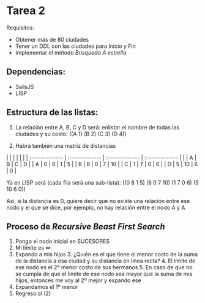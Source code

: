 # Tarea 2
Requisitos:

* Obtener más de 80 ciudades
* Tener un DDL con las ciudades para Inicio y Fin
* Implementar el método *Búsqueda A estrella*

## Dependencias:
* SailsJS
* LISP


## Estructura de las listas:
1. La relación entre A, B, C y D será: enlistar el nombre de todas las ciudades y su costo: ((A 1) (B 2) (C 3) (D 4))

2. Habrá también una matriz de distancias

|      |      |      |      |      |
| :------------- | :------------- | :------------- | :------------- |
|   | A | B | C | D |
| A | 0 | 8 | 1 | 5 |
| B | 8 | 0 | 7 | 10 |
| C | 1 | 7 | 0 | 6 |
| D | 5 | 10 | 6 | 0 |

Ya en LISP será (cada fila será una sub-lista):
((0 8 1 5)
(8 0 7 10)
(1 7 0 6)
(5 10 6 0))

Así, si la distancia es 0, quiere decir que no existe una relación entre ese nodo y el que se dice, por ejemplo, no hay relación entre el nodo A y A

## Proceso de *Recursive Beast First Search*
1. Pongo el nodo inicial en SUCESORES
2. Mi límite es ∞
2. Expando a mis hijos
	3. ¿Quién es el que tiene el menor costo de la suma de la distancia a esa ciudad y su distancia en línea recta?
	4. El límite de ese nodo es el 2º menor costo de sus hermanos
	5. En caso de que no se cumpla de que el límite de ese nodo sea mayor que la suma de mis hijos, entonces me voy al 2º mejor y expando ese
4. Expandamos el 1º menor
5. Regreso al (2)
